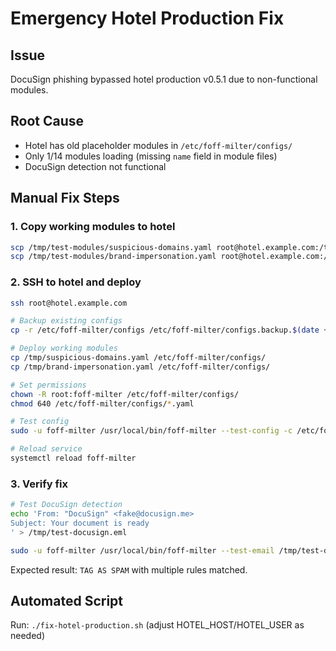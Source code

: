 # Emergency Hotel Production Fix

## Issue
DocuSign phishing bypassed hotel production v0.5.1 due to non-functional modules.

## Root Cause
- Hotel has old placeholder modules in `/etc/foff-milter/configs/`
- Only 1/14 modules loading (missing `name` field in module files)
- DocuSign detection not functional

## Manual Fix Steps

### 1. Copy working modules to hotel
```bash
scp /tmp/test-modules/suspicious-domains.yaml root@hotel.example.com:/tmp/
scp /tmp/test-modules/brand-impersonation.yaml root@hotel.example.com:/tmp/
```

### 2. SSH to hotel and deploy
```bash
ssh root@hotel.example.com

# Backup existing configs
cp -r /etc/foff-milter/configs /etc/foff-milter/configs.backup.$(date +%Y%m%d-%H%M%S)

# Deploy working modules
cp /tmp/suspicious-domains.yaml /etc/foff-milter/configs/
cp /tmp/brand-impersonation.yaml /etc/foff-milter/configs/

# Set permissions
chown -R root:foff-milter /etc/foff-milter/configs/
chmod 640 /etc/foff-milter/configs/*.yaml

# Test config
sudo -u foff-milter /usr/local/bin/foff-milter --test-config -c /etc/foff-milter/foff-milter.yaml

# Reload service
systemctl reload foff-milter
```

### 3. Verify fix
```bash
# Test DocuSign detection
echo 'From: "DocuSign" <fake@docusign.me>
Subject: Your document is ready
' > /tmp/test-docusign.eml

sudo -u foff-milter /usr/local/bin/foff-milter --test-email /tmp/test-docusign.eml -c /etc/foff-milter/foff-milter.yaml
```

Expected result: `TAG AS SPAM` with multiple rules matched.

## Automated Script
Run: `./fix-hotel-production.sh` (adjust HOTEL_HOST/HOTEL_USER as needed)

